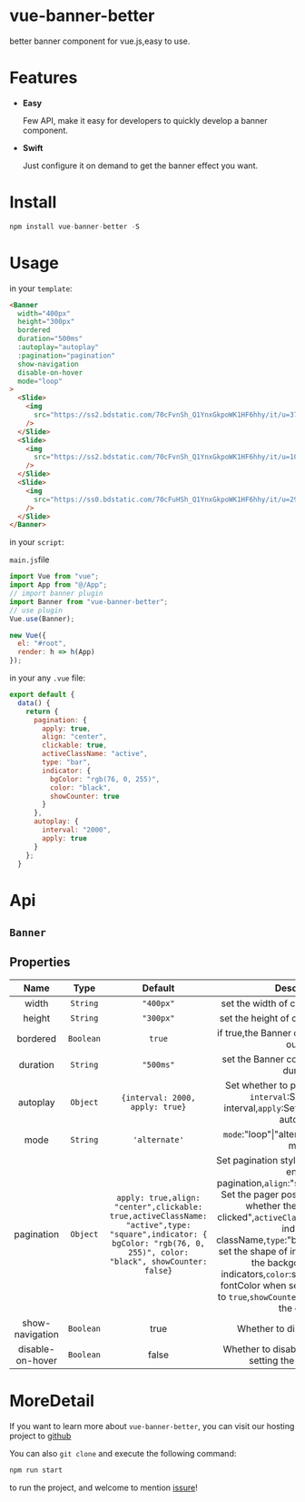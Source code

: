 # vue-banner-better

better banner component for vue.js,easy to use.

# Features

- <b>Easy</b>

  Few API, make it easy for developers to quickly develop a banner component.

- <b>Swift</b>

  Just configure it on demand to get the banner effect you want.

# Install

```javascript
npm install vue-banner-better -S
```

# Usage

in your `template`:

```html
<Banner
  width="400px"
  height="300px"
  bordered
  duration="500ms"
  :autoplay="autoplay"
  :pagination="pagination"
  show-navigation
  disable-on-hover
  mode="loop"
>
  <Slide>
    <img
      src="https://ss2.bdstatic.com/70cFvnSh_Q1YnxGkpoWK1HF6hhy/it/u=3750211471,3151515749&fm=26&gp=0.jpg"
    />
  </Slide>
  <Slide>
    <img
      src="https://ss2.bdstatic.com/70cFvnSh_Q1YnxGkpoWK1HF6hhy/it/u=1085446177,1382949253&fm=26&gp=0.jpg"
    />
  </Slide>
  <Slide>
    <img
      src="https://ss0.bdstatic.com/70cFuHSh_Q1YnxGkpoWK1HF6hhy/it/u=297838807,2854555713&fm=26&gp=0.jpg"
    />
  </Slide>
</Banner>
```

in your `script`:

`main.js`file

```javascript
import Vue from "vue";
import App from "@/App";
// import banner plugin
import Banner from "vue-banner-better";
// use plugin
Vue.use(Banner);

new Vue({
  el: "#root",
  render: h => h(App)
});
```

in your any `.vue` file:

```javascript
export default {
  data() {
    return {
      pagination: {
        apply: true,
        align: "center",
        clickable: true,
        activeClassName: "active",
        type: "bar",
        indicator: {
          bgColor: "rgb(76, 0, 255)",
          color: "black",
          showCounter: true
        }
      },
      autoplay: {
        interval: "2000",
        apply: true
      }
    };
  }
```

# Api

## `Banner`

## Properties

|       Name       |   Type    |                                                                               Default                                                                               |                                                                                                                                                                                                                             Description                                                                                                                                                                                                                             |
| :--------------: | :-------: | :-----------------------------------------------------------------------------------------------------------------------------------------------------------------: | :-----------------------------------------------------------------------------------------------------------------------------------------------------------------------------------------------------------------------------------------------------------------------------------------------------------------------------------------------------------------------------------------------------------------------------------------------------------------: |
|      width       | `String`  |                                                                              `"400px"`                                                                              |                                                                                                                                                                                                                 set the width of component "Banner"                                                                                                                                                                                                                 |
|      height      | `String`  |                                                                              `"300px"`                                                                              |                                                                                                                                                                                                                set the height of component "Banner"                                                                                                                                                                                                                 |
|     bordered     | `Boolean` |                                                                               `true`                                                                                |                                                                                                                                                                                                            if true,the Banner component have 1px outline                                                                                                                                                                                                            |
|     duration     | `String`  |                                                                              `"500ms"`                                                                              |                                                                                                                                                                                                             set the Banner component animation duration                                                                                                                                                                                                             |
|     autoplay     | `Object`  |                                                                   `{interval: 2000, apply: true}`                                                                   |                                                                                                                                                                          Set whether to play automatically :{ `interval`:Set the motion interval,`apply`:Set whether to enable autoplay }                                                                                                                                                                           |
|       mode       | `String`  |                                                                            `'alternate'`                                                                            |                                                                                                                                                                                                            `mode`:"loop"\|"alternate" Set the sport mode                                                                                                                                                                                                            |
|    pagination    | `Object`  | `apply: true,align: "center",clickable: true,activeClassName: "active",type: "square",indicator: { bgColor: "rgb(76, 0, 255)", color: "black", showCounter: false}` | Set pagination style :{ `apply`:Whether to enable pagination,`align`:"start"\|"center"\|"end" Set the pager position,`clickable`:"Set whether the pager can be clicked",`activeClassName`:set the active indicator className,`type`:"bar"\|"square"\|"circle" set the shape of indicators,`bgColor`:set the backgoundColor of indicators,`color`:set the inner counter fontColor when set `showCounter` value to `true`,`showCounter`:Whether to display the count} |
| show-navigation  | `Boolean` |                                                                                true                                                                                 |                                                                                                                                                                                                                    Whether to display navigation                                                                                                                                                                                                                    |
| disable-on-hover | `Boolean` |                                                                                false                                                                                |                                                                                                                                                                                                     Whether to disable the banner when setting the mouse hover                                                                                                                                                                                                      |

# MoreDetail

If you want to learn more about `vue-banner-better`, you can visit our hosting project to [github](https://github.com/Vinsurs/vue-banner-better)

You can also `git clone` and execute the following command:

```javascript
npm run start
```

to run the project, and welcome to mention [issure](https://github.com/Vinsurs/vue-banner-better/issues)!
